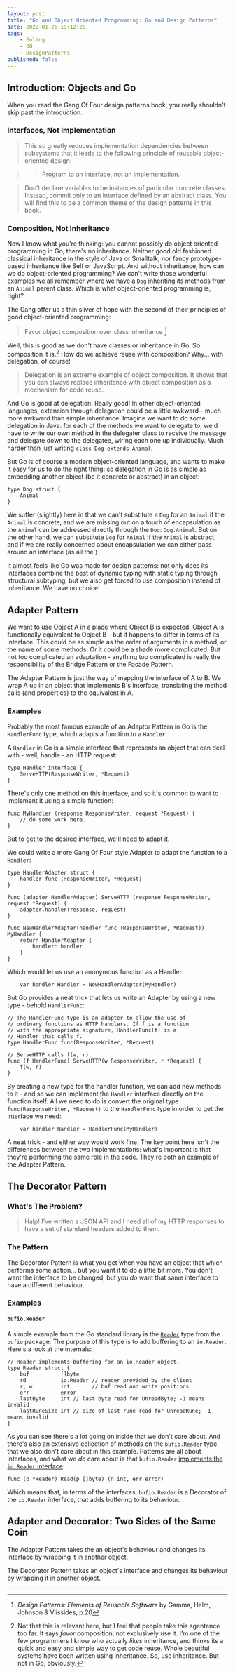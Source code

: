 ```yaml
---
layout: post
title: "Go and Object Oriented Programming: Go and Design Patterns"
date: 2022-01-26 19:12:28
tags:
    - Golang
    - OO
    - DesignPatterns
published: false
---
```


## Introduction: Objects and Go

When you read the Gang Of Four design patterns book, you really shouldn't skip past the introduction. 


### Interfaces, Not Implementation

> This so greatly reduces implementation dependencies between subsystems that it leads to the following principle of reusable object-oriented design:

> > Program to an interface, not an implementation.

> Don’t declare variables to be instances of particular concrete classes. Instead, commit only to an interface defined by an abstract class. You will find this to be a common theme of the design patterns in this book.

### Composition, Not Inheritance

Now I know what you're thinking: you cannot possibly do object oriented programming in Go, there's no inheritance. Neither good old fashioned classical inheritance in the style of Java or Smalltalk, nor fancy prototype-based inheritance like Self or JavaScript. And without inheritance, how can we do object-oriented programming? We can't write those wonderful examples we all remember where we have a `Dog` inheriting its methods from an `Animal` parent class. Which is what object-oriented programming is, right?

The Gang offer us a thin sliver of hope with the second of their principles of good object-oriented programming:

> Favor object composition over class inheritance [^2]

Well, this is good as we don't have classes or inheritance in Go. So composition it is.[^1] How do we achieve reuse with composition? Why... with delegation, of course!

> Delegation is an extreme example of object composition. It shows that you can always replace inheritance with object composition as a mechanism for code reuse.


And Go is good at delegation! Really good! In other object-oriented languages, extension through delegation could be a little awkward - much more awkward than simple inheritance. Imagine we want to do some delegation in Java: for each of the methods we want to delegate to, we'd have to write our own method in the delegater class to receive the message and delegate down to the delegatee, wiring each one up individually. Much harder than just writing `class Dog extends Animal`. 

But Go is of course a modern object-oriented language, and wants to make it easy for us to do the right thing: so delegation in Go is as simple as embedding another object (be it concrete or abstract) in an object:

```golang
type Dog struct {
    Animal
}
```

We suffer (slightly) here in that we can't substitute a `Dog` for an `Animal` if the `Animal` is concrete, and we are missing out on a touch of encapsulation as the `Animal` can be addressed directly through the `Dog`: `Dog.Animal`. But on the other hand, we can substitute `Dog` for `Animal` if the `Animal` is abstract, and if we are really concerned about encapsulation we can either pass around an interface (as all the )

It almost feels like Go was made for design patterns: not only does its interfaces combine the best of dynamic typing with static typing through structural subtyping, but we also get forced to use composition instead of inheritance. We have no choice!

## Adapter Pattern

We want to use Object A in a place where Object B is expected. Object A is functionally equivalent to Object B - but it happens to differ in terms of its interface. This could be as simple as the order of arguments in a method, or the name of some methods. Or it could be a shade more complicated. But not too complicated an adaptation - anything too complicated is really the responsibility of the Bridge Pattern or the Facade Pattern.

The Adapter Pattern is just the way of mapping the interface of A to B. We wrap A up in an object that implements B's interface, translating the method calls (and properties) to the equivalent in A.

### Examples

Probably the most famous example of an Adaptor Pattern in Go is the `HandlerFunc` type, which adapts a function to a `Handler`.

A `Handler` in Go is a simple interface that represents an object that can deal with - well, handle - an HTTP request:

```golang
type Handler interface {
	ServeHTTP(ResponseWriter, *Request)
}
```

There's only one method on this interface, and so it's common to want to implement it using a simple function:

```golang
func MyHandler (response ResponseWriter, request *Request) {
    // do some work here.
}
```

But to get to the desired interface, we'll need to adapt it.

We could write a more Gang Of Four style Adapter to adapt the function to a `Handler`:

```golang
type HandlerAdapter struct {
    handler func (ResponseWriter, *Request)
}

func (adapter HandlerAdapter) ServeHTTP (response ResponseWriter, request *Request) {
    adapter.handler(response, request)
}

func NewHandlerAdapter(handler func (ResponseWriter, *Request)) MyHandler {
    return HandlerAdapter {
        handler: handler
    }
}

```

Which would let us use an anonymous function as a Handler:

```golang
    var handler Handler = NewHandlerAdapter(MyHandler)
```

But Go provides a neat trick that lets us write an Adapter by using a new type - behold `HandlerFunc`:

```golang
// The HandlerFunc type is an adapter to allow the use of
// ordinary functions as HTTP handlers. If f is a function
// with the appropriate signature, HandlerFunc(f) is a
// Handler that calls f.
type HandlerFunc func(ResponseWriter, *Request)

// ServeHTTP calls f(w, r).
func (f HandlerFunc) ServeHTTP(w ResponseWriter, r *Request) {
	f(w, r)
}
```

By creating a new type for the handler function, we can add new methods to it - and so we can implement the `Handler` interface directly on the function itself. All we need to do is convert the original type `func(ResponseWriter, *Request)` to the `HandlerFunc` type in order to get the interface we need:

```golang
    var handler Handler = HandlerFunc(MyHandler)
```

A neat trick - and either way would work fine. The key point here isn't the differences between the two implementations: what's important is that they're performing the same role in the code. They're both an example of the Adapter Pattern.

## The Decorator Pattern

### What's The Problem?

> Halp! I've written a JSON API and I need all of my HTTP responses to have a set of standard headers added to them.

### The Pattern

The Decorator Pattern is what you get when you have an object that which performs some action... but you want it to do a little bit more. You don't want the interface to be changed, but you _do_ want that same interface to have a different behaviour.

### Examples

#### `bufio.Reader`

A simple example from the Go standard library is the [`Reader`](https://cs.opensource.google/go/go/+/refs/tags/go1.19:src/bufio/bufio.go;l=32) type from the `bufio` package. The purpose of this type is to add buffering to an `io.Reader`. Here's a look at the internals:

```golang
// Reader implements buffering for an io.Reader object.
type Reader struct {
	buf          []byte
	rd           io.Reader // reader provided by the client
	r, w         int       // buf read and write positions
	err          error
	lastByte     int // last byte read for UnreadByte; -1 means invalid
	lastRuneSize int // size of last rune read for UnreadRune; -1 means invalid
}
```

As you can see there's a lot going on inside that we don't care about. And there's also an extensive collection of methods on the `bufio.Reader` type that we also don't care about in this example. Patterns are all about interfaces, and what we _do_ care about is that `bufio.Reader` [implements the `io.Reader` interface](https://pkg.go.dev/bufio#Reader.Read):

```golang
func (b *Reader) Read(p []byte) (n int, err error)
```

Which means that, in terms of the interfaces,  `bufio.Reader` is a Decorator of the `io.Reader` interface, that adds buffering to its behaviour.

## Adapter and Decorator: Two Sides of the Same Coin

The Adapter Pattern takes the an object's behaviour and changes its interface by wrapping it in another object.

The Decorator Pattern takes an object's interface and changes its behaviour by wrapping it in another object.

---

[^1]: Not that this is relevant here, but I feel that people take this sgentence too far. It says _favor_ composition, not exclusively use it. I'm one of the few programmers I know who actually _likes_ inheritance, and thinks its a quick and easy and simple way to get code reuse. Whole beautiful systems have been written using inheritance. So, use inheritance. But not in Go, obviously.

[^2]: _Design Patterns: Elements of Reusable Software_ by Gamma, Helm, Johnson & Vlissides, p.20
